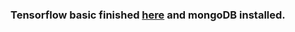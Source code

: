 ### Tensorflow basic finished [here](https://www.youtube.com/watch?v=yX8KuPZCAMo) and mongoDB installed.
